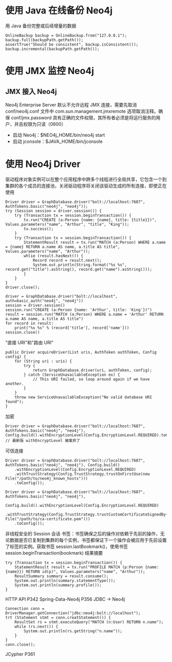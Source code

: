# 使用 Java 在线备份 Neo4j
用 Java 备份完整或后续增量的数据
<pre><code>OnlineBackup backup = OnlineBackup.from("127.0.0.1");
backup.full(backupPath.getPath());
assertTrue("Should be consistent", backup.isConsistent());
backup.incremental(backupPath.getPath());</code></pre>
# 使用 JMX 监控 Neo4j
## JMX 接入 Neo4j
Neo4j Enterprise Server 默认不允许远程 JMX 连接，需要先取消 conf/neo4j.conf 文件中 com.sun.management.jmxremote 选项取消注释。确保 conf/jmx.password 具有正确的文件权限，其所有者必须是将运行服务的用户，并且权限为只读（0600）
* 启动 Neo4j：$NEO4j_HOME/bin/neo4j start
* 启动 jconsole：$JAVA_HOME/bin/jconsole
# 使用 Neo4j Driver
驱动程序对象实例可以在整个应用程序中跨多个线程进行全局共享，它包含一个到集群的各个成员的连接池，关闭驱动程序将关闭该驱动生成的所有连接，即使正在使用
<pre><code>Driver driver = GraphDatabase.driver("bolt://localhost:7687", AuthTokens.basic("neo4j", "neo4j"));
try (Session session = driver.session()) {
    try (Transaction tx = session.beginTransaction()) {
        tx.run("CREATE (a:Person {name: {name}, title: {title}})", Values.parameters("name", "Arthur", "title", "King"));
        tx.success();
    }
    try (Transaction tx = session.beginTransaction()) {
        StatementResult result = tx.run("MATCH (a:Person) WHERE a.name = {name} RETURN a.name AS name, a.title AS title", Values.parameters("name", "Arthur"));
        whlie (result.hasNext()) {
            Record record = result.next();
            System.out.println(String.format("%s %s", record.get("title").asString(), record.get("name").asString()));
        }
    }
}
driver.close();</code></pre>
<pre><code>driver = GraphDatabase.driver("bolt://localhost", auth=basic_auth("neo4j", "neo4j"))
session = driver.session()
session.run("CREATE (a:Person {name: 'Arthur', title: 'King'})")
result = session.run("MATCH (a:Person) WHERE a.name = 'Arthur' RETURN a.name AS name, a.title AS title")
for record in result:
    print("%s %s" % (record['title'], record['name']))
session.close()</code></pre>
"直接 URI"和"路由 URI"
<pre><code>public Driver acquireDriver(List<String> uris, AuthToken authToken, Config config) {
    for (String uri : uris) {
        try {
            return GraphDatabase.driver(uri, authToken, config);
        } catch (ServiceUnavailableException ex) {
            // This URI failed, so loop around again if we have another.
        }
    }
    throw new ServiceUnavailableException("No valid database URI found");
}</code></pre>
加密
<pre><code>Driver driver = GraphDatabase.driver("bolt://localhost:7687", AuthTokens.basic("neo4j", "neo4j"), Config.build().withEncryptionLevel(Config.EncryptionLevel.REQUIRED).toConfig());
// 最新版 withEncryptLevel 被废弃了</code></pre>
可信连接
<pre><code>Driver driver = GraphDatabase.driver("bolt://localhost:7687", AuthTokens.basic("neo4j", "neo4j"), Config.build()
    .withEncryptionLevel(Config.EncryptionLevel.REQUIRED)
    .withTrustStrategy(Config.TrustStrategy.trustOnFirstUse(new File("/path/to/neo4j_known_hosts")))
    .toConfig());</code></pre>
<pre><code>Driver driver = GraphDatabase.driver("bolt://localhost:7687", AuthTokens.basic("neo4j", "neo4j"),
    Config.build().withEncryptionLevel(Config.EncryptionLevel.REQUIRED)
    .withTrustStrategy(Config.TrustStrategy.trustCustomCertificateSignedBy(new File("/path/to/ca-certificate.pem")))
    .toConfig());</code></pre>
非线程安全的 Session 会话
书签：书签确保之后的操作对依赖于先前的操作，无论数据是否已复制到集群的每个实例，书签都保证下一个操作会被应用于先前设置了标签的实例。获取书签 session.lastBookmark()，使用书签 session.beginTransaction(bookmark)
结果摘要
<pre><code>try (Transaction tx = session.beginTransaction()) {
    StatementResult result = tx.run("PROFILE MATCH (p:Person {name: {name}}) RETURN id(p)", Values.parameters("name", "Arthur"));
    ResultSummary summary = result.consume();
    System.out.println(summary.statementType());
    System.out.println(summary.profile());
}</code></pre>
HTTP API P342
Spring-Data-Neo4j P356
JDBC -> Neo4j
<pre><code>Connection conn = DriverManager.getConnection("jdbc:neo4j:bolt://localhost");
trt (Statement stmt = conn.creatStatement()) {
    ResultSet rs = stmt.executeQuery("MATCH (n:User) RETURN n.name");
    while (rs.next()) {
        System.out.println(rs.getString("n.name"));
    }
}
conn.close();</code></pre>
JCypher
P361
